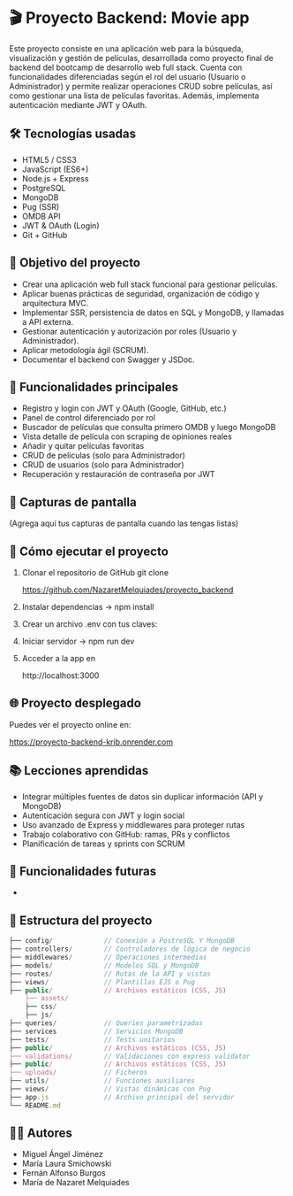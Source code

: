 # 🎬 Proyecto Backend: Movie app
Este proyecto consiste en una aplicación web para la búsqueda, visualización y gestión de películas, desarrollada como proyecto final de backend del bootcamp de desarrollo web full stack.
Cuenta con funcionalidades diferenciadas según el rol del usuario (Usuario o Administrador) y permite realizar operaciones CRUD sobre películas, así como gestionar una lista de películas favoritas.
Además, implementa autenticación mediante JWT y OAuth.

## 🛠️ Tecnologías usadas
- HTML5 / CSS3
- JavaScript (ES6+)
- Node.js + Express
- PostgreSQL
- MongoDB
- Pug (SSR)
- OMDB API
- JWT & OAuth (Login)
- Git + GitHub

## 🎯 Objetivo del proyecto
- Crear una aplicación web full stack funcional para gestionar películas.
- Aplicar buenas prácticas de seguridad, organización de código y arquitectura MVC.
- Implementar SSR, persistencia de datos en SQL y MongoDB, y llamadas a API externa.
- Gestionar autenticación y autorización por roles (Usuario y Administrador).
- Aplicar metodología ágil (SCRUM).
- Documentar el backend con Swagger y JSDoc.

## 🧩 Funcionalidades principales
- Registro y login con JWT y OAuth (Google, GitHub, etc.)
- Panel de control diferenciado por rol
- Buscador de películas que consulta primero OMDB y luego MongoDB
- Vista detalle de película con scraping de opiniones reales
- Añadir y quitar películas favoritas
- CRUD de películas (solo para Administrador)
- CRUD de usuarios (solo para Administrador)
- Recuperación y restauración de contraseña por JWT

## 📸 Capturas de pantalla
(Agrega aquí tus capturas de pantalla cuando las tengas listas)

## 🚀 Cómo ejecutar el proyecto
1. Clonar el repositorio de GitHub
git clone

    https://github.com/NazaretMelquiades/proyecto_backend

2. Instalar dependencias -> npm install

3. Crear un archivo .env con tus claves:

4. Iniciar servidor -> npm run dev

5. Acceder a la app en 

    http://localhost:3000

## 🌐 Proyecto desplegado
Puedes ver el proyecto online en:

https://proyecto-backend-krib.onrender.com

## 📚 Lecciones aprendidas
- Integrar múltiples fuentes de datos sin duplicar información (API y MongoDB)
- Autenticación segura con JWT y login social
- Uso avanzado de Express y middlewares para proteger rutas
- Trabajo colaborativo con GitHub: ramas, PRs y conflictos
- Planificación de tareas y sprints con SCRUM

## 🔧 Funcionalidades futuras
- 

## 📂 Estructura del proyecto
```js
├── config/             // Conexión a PostreSQL Y MongoDB    
├── controllers/        // Controladores de lógica de negocio
├── middlewares/        // Operaciones intermedias
├── models/             // Modelos SQL y MongoDB
├── routes/             // Rutas de la API y vistas
├── views/              // Plantillas EJS o Pug
├── public/             // Archivos estáticos (CSS, JS)
    ├── assets/ 
    ├── css/ 
    ├── js/ 
├── queries/            // Queries parametrizadas 
├── services            // Servicios MongoDB
├── tests/              // Tests unitarios 
├── public/             // Archivos estáticos (CSS, JS)
├── validations/        // Validaciones con express validator
├── public/             // Archivos estáticos (CSS, JS)
├── uploads/            // Ficheros
├── utils/              // Funciones auxiliares
├── views/              // Vistas dinámicas con Pug
├── app.js              // Archivo principal del servidor
└── README.md
```

 ## 🧑‍💻 Autores
- Miguel Ángel Jiménez 
- María Laura Smichowski
- Fernán Alfonso Burgos
- María de Nazaret Melquiades





